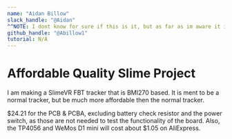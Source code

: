 ```yaml
---
name: "Aidan Billow"
slack_handle: "@Aidan"
^^NOTE: I dont know for sure if this is it, but as far as im aware it is.
github_handle: "@Abillow1"
tutorial: N/A
---
```


# Affordable Quality Slime Project

I am making a SlimeVR FBT tracker that is BMI270 based. It is ment to be a normal tracker, but be much more affordable then the normal tracker.

 $24.21 for the PCB & PCBA, excluding battery check resistor and the power switch, as those are not needed to test the functionality of the board. Also, the TP4056 and WeMos D1 mini will cost about $1.05 on AliExpress.
 
<!-- Tell us a little bit about your design process. What were some challenges? What helped? ***Totally optional*** -->
